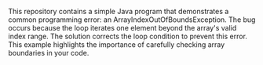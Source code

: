 This repository contains a simple Java program that demonstrates a common programming error: an ArrayIndexOutOfBoundsException. The bug occurs because the loop iterates one element beyond the array's valid index range. The solution corrects the loop condition to prevent this error.  This example highlights the importance of carefully checking array boundaries in your code.